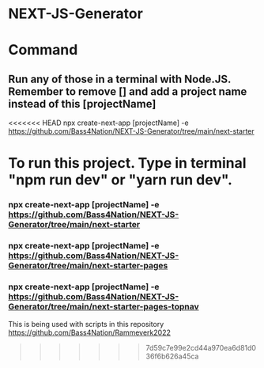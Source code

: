 # NEXT-JS-Generator


# Command
## Run any of those in a terminal with Node.JS. Remember to remove [] and add a project name instead of this [projectName]

<<<<<<< HEAD
npx create-next-app [projectName] -e  https://github.com/Bass4Nation/NEXT-JS-Generator/tree/main/next-starter

To run this project. Type in terminal "npm run dev" or "yarn run dev".
=======
### npx create-next-app [projectName] -e  https://github.com/Bass4Nation/NEXT-JS-Generator/tree/main/next-starter
### npx create-next-app [projectName] -e  https://github.com/Bass4Nation/NEXT-JS-Generator/tree/main/next-starter-pages
### npx create-next-app [projectName] -e  https://github.com/Bass4Nation/NEXT-JS-Generator/tree/main/next-starter-pages-topnav


This is being used with scripts in this repository 
https://github.com/Bass4Nation/Rammeverk2022 
>>>>>>> 7d59c7e99e2cd44a970ea6d81d036f6b626a45ca
